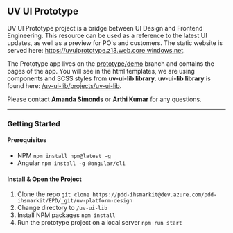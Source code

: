 ## UV UI Prototype

UV UI Prototype project is a bridge between UI Design and Frontend Engineering. This resource can be used as a reference to the latest UI updates, as well as a preview for PO's and customers. The static website is served here: https://uvuiprototype.z13.web.core.windows.net.

The Prototype app lives on the [prototype/demo](https://dev.azure.com/pdd-ihsmarkit/EPD/_git/uv-platform-design?version=GBprototype%2Fdemo) branch and contains the pages of the app. 
You will see in the html templates, we are using components and SCSS styles from **uv-ui-lib library**.
**uv-ui-lib library** is found here: [/uv-ui-lib/projects/uv-ui-lib](https://dev.azure.com/pdd-ihsmarkit/EPD/_git/uv-platform-design?version=GBprototype%2Fdemo&path=%2Fuv-ui-lib%2Fprojects%2Fuv-ui-prototype).

Please contact **Amanda Simonds** or **Arthi Kumar** for any questions.

---

### Getting Started

#### Prerequisites

- NPM `npm install npm@latest -g`
- Angular `npm install -g @angular/cli`

#### Install & Open the Project

1. Clone the repo `git clone https://pdd-ihsmarkit@dev.azure.com/pdd-ihsmarkit/EPD/_git/uv-platform-design`
2. Change directory to `/uv-ui-lib`
2. Install NPM packages `npm install`
3. Run the prototype project on a local server `npm run start`
